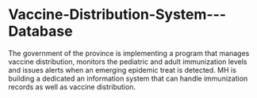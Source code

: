 # Vaccine-Distribution-System---Database
The government of the province is implementing a program that manages vaccine distribution, monitors the pediatric and adult immunization levels and issues alerts when an emerging epidemic treat is detected. MH is building a dedicated an information system that can handle immunization records as well as vaccine distribution.
